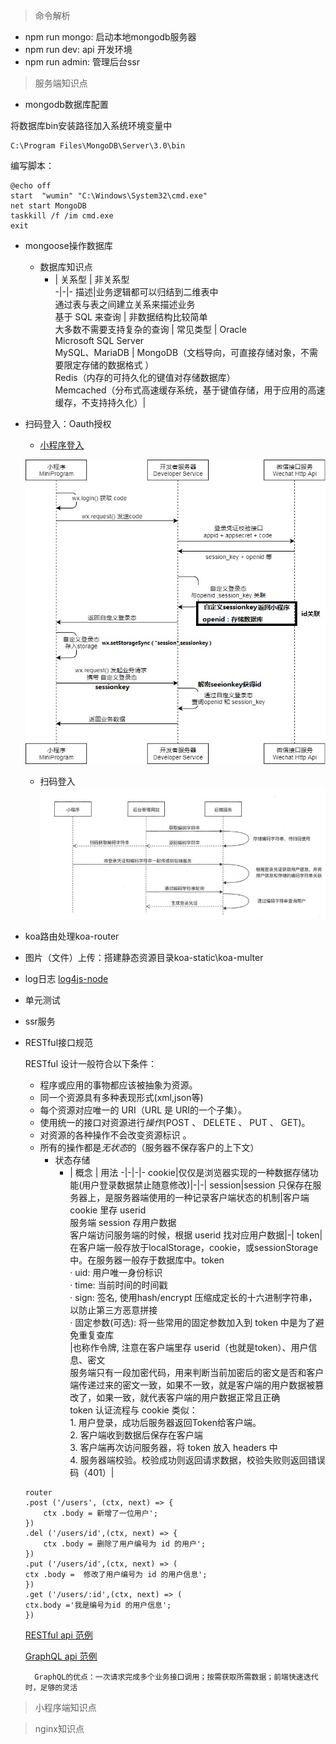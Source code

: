 > 命令解析
   * npm run mongo: 启动本地mongodb服务器
   * npm run dev: api 开发环境
   * npm run admin: 管理后台ssr

> 服务端知识点

* mongodb数据库配置

将数据库bin安装路径加入系统环境变量中
```
C:\Program Files\MongoDB\Server\3.0\bin
```
编写脚本：
```
@echo off
start  "wumin" "C:\Windows\System32\cmd.exe" 
net start MongoDB 
taskkill /f /im cmd.exe
exit
```
* mongoose操作数据库
    * 数据库知识点
        - | 关系型 |  非关系型  
        -|-|-
        描述|业务逻辑都可以归结到二维表中<br>通过表与表之间建立关系来描述业务<br>基于 SQL 来查询 | 非数据结构比较简单<br>大多数不需要支持复杂的查询 |
        常见类型 | Oracle<br>Microsoft SQL Server<br>MySQL、MariaDB | MongoDB（文档导向，可直接存储对象，不需要限定存储的数据格式 ）<br>Redis（内存的可持久化的键值对存储数据库） <br>Memcached（分布式高速缓存系统，基于键值存储，用于应用的高速缓存，不支持持久化）|

* 扫码登入：Oauth授权
    * [小程序登入](https://developers.weixin.qq.com/miniprogram/dev/framework/open-ability/login.html)

    ![1](/static/wechat-project/api-login.jpg)
    * 扫码登入
    ![1](/static/wechat-project/scan.jpg)

* koa路由处理koa-router

* 图片（文件）上传：搭建静态资源目录koa-static\koa-multer
 
* log日志 [log4js-node](https://github.com/log4js-node/log4js-node)

* 单元测试

* ssr服务

* RESTful接口规范

    RESTful 设计一般符合以下条件：
    * 程序或应用的事物都应该被抽象为资源。
    * 同一个资源具有多种表现形式(xml,json等)
    * 每个资源对应唯一的 URI（URL 是 URI的一个子集）。
    * 使用统一的接口对资源进行*操作*(POST 、 DELETE 、 PUT 、 GET)。
    * 对资源的各种操作不会改变资源标识 。
    * 所有的操作都是*无状态*的（服务器不保存客户的上下文）
        * 状态存储
            - | 概念 | 用法 
            -|-|-|-
            cookie|仅仅是浏览器实现的一种数据存储功能(用户登录数据禁止随意修改)|-|-|
            session|session 只保存在服务器上，是服务器端使用的一种记录客户端状态的机制|客户端 cookie 里存 userid<br>服务端 session 存用户数据<br>客户端访问服务端的时候，根据 userid 找对应用户数据|-|
            token|在客户端一般存放于localStorage，cookie，或sessionStorage中。在服务器一般存于数据库中。token <br>· uid: 用户唯一身份标识<br>· time: 当前时间的时间戳<br>· sign: 签名, 使用hash/encrypt 压缩成定长的十六进制字符串，以防止第三方恶意拼接<br>· 固定参数(可选): 将一些常用的固定参数加入到 token 中是为了避免重复查库<br>|也称作令牌, 注意在客户端里存 userid（也就是token）、用户信息、密文<br>服务端只有一段加密代码，用来判断当前加密后的密文是否和客户端传递过来的密文一致，如果不一致，就是客户端的用户数据被篡改了，如果一致，就代表客户端的用户数据正常且正确<br>token 认证流程与 cookie 类似：<br>1. 用户登录，成功后服务器返回Token给客户端。<br>2. 客户端收到数据后保存在客户端<br>3. 客户端再次访问服务器，将 token 放入 headers 中<br>4. 服务器端校验。校验成功则返回请求数据，校验失败则返回错误码（401）|
    ```
    router
    .post ('/users', (ctx, next) => {
        ctx .body = 新增了一位用户';
    })
    .del ('/users/id',(ctx, next) => {
        ctx .body = 删除了用户编号为 id 的用户';
    })
    .put ('/users/id',(ctx, next) => (
    ctx .body =  修改了用户编号为 id 的用户信息';
    })
    .get ('/users/:id',(ctx, next) => (
    ctx.body ='我是编号为id 的用户信息';
    })
    ```
    [RESTful api 范例](https://developer.github.com/v3/)

    [GraphQL api 范例](https://developer.github.com/v4/)
    
        GraphQL的优点：一次请求完成多个业务接口调用；按需获取所需数据；前端快速迭代时，足够的灵活

>小程序端知识点


>nginx知识点